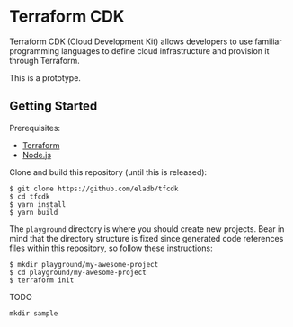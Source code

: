 # Terraform CDK

Terraform CDK (Cloud Development Kit) allows developers to use familiar
programming languages to define cloud infrastructure and provision it through
Terraform.

This is a prototype.


## Getting Started

Prerequisites:

- [Terraform](https://www.terraform.io/)
- [Node.js](https://nodejs.org)

Clone and build this repository (until this is released):

```shell
$ git clone https://github.com/eladb/tfcdk
$ cd tfcdk
$ yarn install
$ yarn build
```

The `playground` directory is where you should create new projects. Bear in mind that the directory structure is fixed since generated code references files within this repository, so follow these instructions:

```shell
$ mkdir playground/my-awesome-project
$ cd playground/my-awesome-project
$ terraform init
```

TODO






```
mkdir sample
```